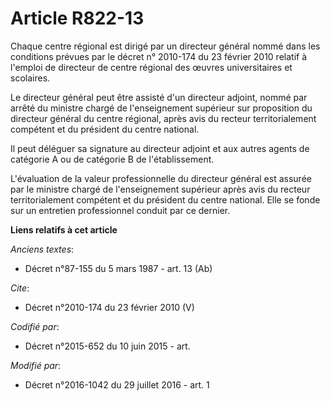 # Article R822-13

Chaque centre régional est dirigé par un directeur général nommé dans les conditions prévues par le décret n° 2010-174 du 23
février 2010 relatif à l'emploi de directeur de centre régional des œuvres universitaires et scolaires. 

Le directeur général peut être assisté d'un directeur adjoint, nommé par arrêté du ministre chargé de l'enseignement
supérieur sur proposition du directeur général du centre régional, après avis du recteur territorialement compétent et du
président du centre national. 

Il peut déléguer sa signature au directeur adjoint et aux autres agents de catégorie A ou de catégorie B de l'établissement. 

L'évaluation de la valeur professionnelle du directeur général est assurée par le ministre chargé de l'enseignement supérieur
après avis du recteur territorialement compétent et du président du centre national. Elle se fonde sur un entretien
professionnel conduit par ce dernier.

**Liens relatifs à cet article**

_Anciens textes_:

  - Décret n°87-155 du 5 mars 1987 - art. 13 (Ab)

_Cite_:

  - Décret n°2010-174 du 23 février 2010 (V)

_Codifié par_:

  - Décret n°2015-652 du 10 juin 2015 - art.

_Modifié par_:

  - Décret n°2016-1042 du 29 juillet 2016 - art. 1
